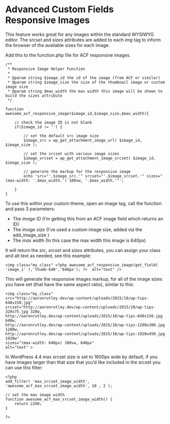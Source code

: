 # Advanced Custom Fields Responsive Images

This feature works great for any images within the standard WYSIWYG editor. The *srcset* and *sizes* attributes are added to each *img* tag to inform the browser of the available sizes for each image.

Add this to the function.php file for ACF responsive images.

```
/**
 * Responsive Image Helper Function
 *
 * @param string $image_id the id of the image (from ACF or similar)
 * @param string $image_size the size of the thumbnail image or custom image size
 * @param string $max_width the max width this image will be shown to build the sizes attribute 
 */

function awesome_acf_responsive_image($image_id,$image_size,$max_width){

    // check the image ID is not blank
    if($image_id != '') {

        // set the default src image size
        $image_src = wp_get_attachment_image_url( $image_id, $image_size );

        // set the srcset with various image sizes
        $image_srcset = wp_get_attachment_image_srcset( $image_id, $image_size );

        // generate the markup for the responsive image
        echo 'src="'.$image_src.'" srcset="'.$image_srcset.'" sizes="(max-width: '.$max_width.') 100vw, '.$max_width.'"';

    }
}
```

To use this within your custom theme, open an image tag, call the function and pass 3 parameters:

- The *image ID* (I’m getting this from an ACF image field which returns an ID)
- The *image size* (I’ve used a custom image size, added via the add_image_size )
- The *max width* (In this case the max width this image is 640px)

It will return the *src*, *srcset* and *sizes* attributes, you can assign your class and alt text as needed, see this example:

```
<img class="my_class" <?php awesome_acf_responsive_image(get_field( 'image_1' ),'thumb-640','640px'); ?>  alt="text" /> 

```

This will generate the responsive images markup, for all of the image sizes you have set (that have the same aspect ratio), similar to this:

```
<img class="my_class" 
src="http://aaronrutley.dev/wp-content/uploads/2015/10/wp-tips-640x150.jpg" 
srcset="http://aaronrutley.dev/wp-content/uploads/2015/10/wp-tips-320x75.jpg 320w, 
http://aaronrutley.dev/wp-content/uploads/2015/10/wp-tips-640x150.jpg 640w, 
http://aaronrutley.dev/wp-content/uploads/2015/10/wp-tips-1280x300.jpg 1280w, 
http://aaronrutley.dev/wp-content/uploads/2015/10/wp-tips-1920x450.jpg 1920w"
sizes="(max-width: 640px) 100vw, 640px" 
alt="text" >
```

In WordPress 4.4 max srcset size is set to 1600px wide by default, if you have images larger than that size that you’d like included in the srcset you can use this filter:

```
<?php
add_filter( 'max_srcset_image_width', 'awesome_acf_max_srcset_image_width', 10 , 2 );

// set the max image width 
function awesome_acf_max_srcset_image_width() {
    return 2200;
}

?>
```